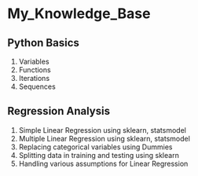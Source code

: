 # My_Knowledge_Base


## Python Basics
1. Variables
2. Functions
3. Iterations
4. Sequences

## Regression Analysis
1. Simple Linear Regression using sklearn, statsmodel
2. Multiple Linear Regression using sklearn, statsmodel
3. Replacing categorical variables using Dummies
4. Splitting data in training and testing using sklearn
5. Handling various assumptions for Linear Regression
